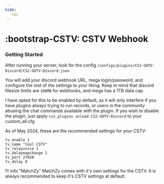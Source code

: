 ```yaml
---
hide:
  -toc
---
```

# :bootstrap-CSTV: CSTV Webhook

### Getting Started
After running your server, look for the config `/configs/plugins/CS2-GOTV-Discord/CS2-GOTV-Discord.json`.<br>

You will add your discord webhook URL, mega login/password, and configure the rest of the settings to your liking. Keep in mind that discord filesize limits are `100MB` for webhooks, and mega has a 1TB data cap.<br>

I have opted for this to be enabled by default, as it will only interfere if you have plugins always trying to run records, or users in the community abusing the chat commands available with the plugin. If you wish to disable the plugin, just apply `css_plugins unload CS2-GOTV-Discord` to your custom_all.cfg

As of May 2024, these are the recommended settings for your CSTV:
```
tv_enable 1
tv_name "Cool CSTV"
tv_relayvoice 1
tv_delaymapchange 1
tv_port 27020
tv_delay 0
```

!!! info "MatchZy"
    MatchZy comes with it's own settings for the CSTV. It is always recommended to keep it's CSTV settings at default.
